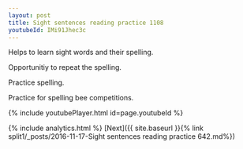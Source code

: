 ```yaml
---
layout: post
title: Sight sentences reading practice 1108
youtubeId: IMi91Jhec3c
---
```

 
 
Helps to learn sight words and their spelling.

Opportunitiy to repeat the spelling. 

Practice spelling. 
 
Practice for spelling bee competitions. 
 
{% include youtubePlayer.html id=page.youtubeId %}
 
 
{% include analytics.html %} 
[Next]({{ site.baseurl }}{% link  split1/_posts/2016-11-17-Sight sentences reading practice 642.md%})
 
